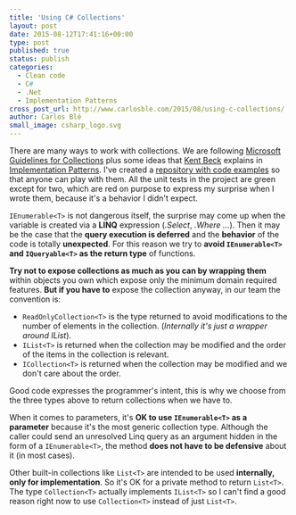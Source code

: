 ```yaml
---
title: 'Using C# Collections'
layout: post
date: 2015-08-12T17:41:16+00:00
type: post
published: true
status: publish
categories:
  - Clean code
  - C#
  - .Net
  - Implementation Patterns
cross_post_url: http://www.carlosble.com/2015/08/using-c-collections/
author: Carlos Blé
small_image: csharp_logo.svg
---
```


There are many ways to work with collections. We are following [Microsoft Guidelines for Collections](https://msdn.microsoft.com/en-us/library/dn169389(v=vs.110).aspx) plus some ideas that [Kent Beck](https://en.wikipedia.org/wiki/Kent_Beck) explains in [Implementation Patterns](http://www.amazon.com/Implementation-Patterns-Kent-Beck/dp/0321413091). I've created a [repository with code examples](https://bitbucket.org/carlosble/collections) so that anyone can play with them. All the unit tests in the project are green except for two, which are red on purpose to express my surprise when I wrote them, because it's a behavior I didn't expect.

`IEnumerable<T>` is not dangerous itself, the surprise may come up when the variable is created via a **LINQ** expression (_.Select_, _.Where ..._). Then it may be the case that the **query execution is deferred** and the **behavior** of the code is totally **unexpected**. For this reason we try to **avoid `IEnumerable<T>` and `IQueryable<T>` as the return type** of functions.

**Try not to expose collections as much as you can by wrapping them** within objects you own which expose only the minimum domain required features. **But if you have to** expose the collection anyway, in our team the convention is:

  * `ReadOnlyCollection<T>` is the type returned to avoid modifications to the number of elements in the collection. (_Internally it's just a wrapper around IList_).
  * `IList<T>` is returned when the collection may be modified and the order of the items in the collection is relevant.
  * `ICollection<T>` is returned when the collection may be modified and we don't care about the order.

Good code expresses the programmer's intent, this is why we choose from the three types above to return collections when we have to.

When it comes to parameters, it's **OK to use `IEnumerable<T>` as a parameter** because it's the most generic collection type. Although the caller could send an unresolved Linq query as an argument hidden in the form of a `IEnumerable<T>`, the method **does not have to be defensive** about it (in most cases).

Other built-in collections like `List<T>` are intended to be used **internally, only for implementation**. So it's OK for a private method to return `List<T>`. The type `Collection<T>` actually implements `IList<T>` so I can't find a good reason right now to use `Collection<T>` instead of just `List<T>`.
